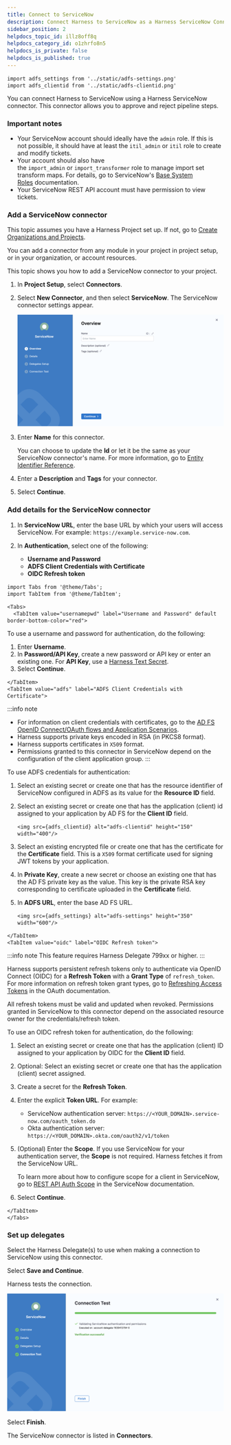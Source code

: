 ```yaml
---
title: Connect to ServiceNow
description: Connect Harness to ServiceNow as a Harness ServiceNow Connector.
sidebar_position: 2
helpdocs_topic_id: illz8off8q
helpdocs_category_id: o1zhrfo8n5
helpdocs_is_private: false
helpdocs_is_published: true
---
```

```mdx-code-block
import adfs_settings from '../static/adfs-settings.png'
import adfs_clientid from '../static/adfs-clientid.png'
```

You can connect Harness to ServiceNow using a Harness ServiceNow connector. This connector allows you to approve and reject pipeline steps.

### Important notes

* Your ServiceNow account should ideally have the `admin` role. If this is not possible, it should have at least the `itil_admin` or `itil` role to create and modify tickets.
* Your account should also have the `import_admin` or `import_transformer` role to manage import set transform maps. For details, go to ServiceNow's [Base System Roles](https://docs.servicenow.com/bundle/newyork-platform-administration/page/administer/roles/reference/r_BaseSystemRoles.html) documentation.
* Your ServiceNow REST API account must have permission to view tickets.

### Add a ServiceNow connector

This topic assumes you have a Harness Project set up. If not, go to [Create Organizations and Projects](../../organizations-and-projects/create-an-organization.md).

You can add a connector from any module in your project in project setup, or in your organization, or account resources.

This topic shows you how to add a ServiceNow connector to your project.

1. In **Project Setup**, select **Connectors**.

2. Select **New Connector**, and then select **ServiceNow**. The ServiceNow connector settings appear.

   ![](../../connectors/static/connect-to-service-now-43.png)

3. Enter **Name** for this connector.

   You can choose to update the **Id** or let it be the same as your ServiceNow connector's name. For more information, go to [Entity Identifier Reference](../../references/entity-identifier-reference.md).

4. Enter a **Description** and **Tags** for your connector.

5. Select **Continue**.
   
### Add details for the ServiceNow connector

1. In **ServiceNow URL**, enter the base URL by which your users will access ServiceNow. For example: `https://example.service-now.com`.

2. In **Authentication**, select one of the following: 
   - **Username and Password**
   - **ADFS Client Credentials with Certificate**
   - **OIDC Refresh token**

```mdx-code-block
import Tabs from '@theme/Tabs';
import TabItem from '@theme/TabItem';
```
```mdx-code-block
<Tabs>
  <TabItem value="usernamepwd" label="Username and Password" default border-bottom-color="red">
```
To use a username and password for authentication, do the following:

1. Enter **Username**.
2. In **Password/API Key**, create a new password or API key or enter an existing one. For **API Key**, use a [Harness Text Secret](/docs/platform/tecrets/add-use-text-secrets).
3. Select **Continue**.

```mdx-code-block
</TabItem>
<TabItem value="adfs" label="ADFS Client Credentials with Certificate">
```

:::info note
* For information on client credentials with certificates, go to the [AD FS OpenID Connect/OAuth flows and Application Scenarios](https://learn.microsoft.com/en-us/windows-server/identity/ad-fs/overview/ad-fs-openid-connect-oauth-flows-scenarios#second-case-access-token-request-with-a-certificate-1).
* Harness supports private keys encoded in RSA (in PKCS8 format).
* Harness supports certificates in `X509` format.
* Permissions granted to this connector in ServiceNow depend on the configuration of the client application group.
:::

To use ADFS credentials for authentication:
  
1. Select an existing secret or create one that has the resource identifier of ServiceNow configured in ADFS as its value for the **Resource ID** field.
2. Select an existing secret or create one that has the application (client) id assigned to your application by AD FS for the **Client ID** field.
   
   ```mdx-code-block
   <img src={adfs_clientid} alt="adfs-clientid" height="150" width="400"/>
   ```

3. Select an existing encrypted file or create one that has the certificate for the **Certificate** field. This is a `X509` format certificate used for signing JWT tokens by your application.
4. In **Private Key**, create a new secret or choose an existing one that has the AD FS private key as the value. This key is the private RSA key corresponding to certificate uploaded in the **Certificate** field.
5. In **ADFS URL**, enter the base AD FS URL.
  
   ```mdx-code-block
   <img src={adfs_settings} alt="adfs-settings" height="350" width="600"/>
   ```

```mdx-code-block
</TabItem>
<TabItem value="oidc" label="OIDC Refresh token">
```

:::info note
This feature requires Harness Delegate 799xx or higher.
:::

Harness supports persistent refresh tokens only to authenticate via OpenID Connect (OIDC) for a **Refresh Token** with a **Grant Type** of `refresh_token`. For more information on refresh token grant types, go to [Refreshing Access Tokens](https://www.oauth.com/oauth2-servers/access-tokens/refreshing-access-tokens/) in the OAuth documentation.

All refresh tokens must be valid and updated when revoked. Permissions granted in ServiceNow to this connector depend on the associated resource owner for the credentials/refresh token.

To use an OIDC refresh token for authentication, do the following:

1. Select an existing secret or create one that has the application (client) ID assigned to your application by OIDC for the **Client ID** field.

2. Optional: Select an existing secret or create one that has the application (client) secret assigned.

3. Create a secret for the **Refresh Token**. 

4. Enter the explicit **Token URL**. For example:

   - ServiceNow authentication server: `https://<YOUR_DOMAIN>.service-now.com/oauth_token.do`
   - Okta authentication server: `https://<YOUR_DOMAIN>.okta.com/oauth2/v1/token`

5. (Optional) Enter the **Scope**. If you use ServiceNow for your authentication server, the **Scope** is not required. Harness fetches it from the ServiceNow URL.

   To learn more about how to configure scope for a client in ServiceNow, go to [REST API Auth Scope](https://docs.servicenow.com/bundle/utah-platform-security/page/administer/security/concept/rest-api-auth-scope.html) in the ServiceNow documentation.

6. Select **Continue**.
  
```mdx-code-block
</TabItem>
</Tabs>
```

### Set up delegates

Select the Harness Delegate(s) to use when making a connection to ServiceNow using this connector.

Select **Save and Continue**.

Harness tests the connection.

![](../../connectors/static/connect-to-service-now-44.png)

Select **Finish**.

The ServiceNow connector is listed in **Connectors**.
